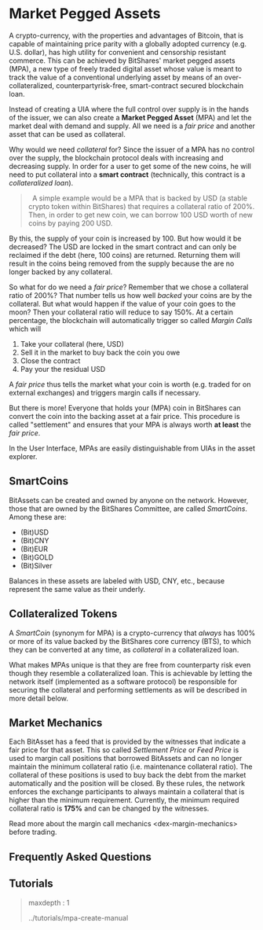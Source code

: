 Market Pegged Assets
====================

A crypto-currency, with the properties and advantages of Bitcoin, that
is capable of maintaining price parity with a globally adopted currency
(e.g. U.S. dollar), has high utility for convenient and censorship
resistant commerce. This can be achieved by BitShares' market pegged
assets (MPA), a new type of freely traded digital asset whose value is
meant to track the value of a conventional underlying asset by means of
an over-collateralized, counterpartyrisk-free, smart-contract secured
blockchain loan.

Instead of creating a UIA where the full control over supply is in the
hands of the issuer, we can also create a **Market Pegged Asset** (MPA)
and let the market deal with demand and supply. All we need is a *fair
price* and another asset that can be used as collateral.

Why would we need *collateral* for? Since the issuer of a MPA has no
control over the supply, the blockchain protocol deals with increasing
and decreasing supply. In order for a user to get some of the new coins,
he will need to put collateral into a **smart contract** (technically,
this contract is a *collateralized loan*).

>   A simple example would be a MPA that is backed by USD (a stable
> crypto token within BitShares) that requires a collateral ratio of
> 200%. Then, in order to get new coin, we can borrow 100 USD worth of
> new coins by paying 200 USD.

By this, the supply of your coin is increased by 100. But how would it
be decreased? The USD are locked in the smart contract and can only be
reclaimed if the debt (here, 100 coins) are returned. Returning them
will result in the coins being removed from the supply because the are
no longer backed by any collateral.

So what for do we need a *fair price*? Remember that we chose a
collateral ratio of 200%? That number tells us how well *backed* your
coins are by the collateral. But what would happen if the value of your
coin goes to the moon? Then your collateral ratio will reduce to say
150%. At a certain percentage, the blockchain will automatically trigger
so called *Margin Calls* which will

1.  Take your collateral (here, USD)
2.  Sell it in the market to buy back the coin you owe
3.  Close the contract
4.  Pay your the residual USD

A *fair price* thus tells the market what your coin is worth (e.g.
traded for on external exchanges) and triggers margin calls if
necessary.

But there is more! Everyone that holds your (MPA) coin in BitShares can
convert the coin into the backing asset at a fair price. This procedure
is called "settlement" and ensures that your MPA is always worth **at
least** the *fair price*.

In the User Interface, MPAs are easily distinguishable from UIAs in the
asset explorer.

SmartCoins
----------

BitAssets can be created and owned by anyone on the network. However,
those that are owned by the BitShares Committee, are called
*SmartCoins*. Among these are:

-   (Bit)USD
-   (Bit)CNY
-   (Bit)EUR
-   (Bit)GOLD
-   (Bit)Silver

Balances in these assets are labeled with USD, CNY, etc., because
represent the same value as their underly.

Collateralized Tokens
---------------------

A *SmartCoin* (synonym for MPA) is a crypto-currency that *always* has
100% or more of its value backed by the BitShares core currency (BTS),
to which they can be converted at any time, as *collateral* in a
collateralized loan.

What makes MPAs unique is that they are free from counterparty risk even
though they resemble a collateralized loan. This is achievable by
letting the network itself (implemented as a software protocol) be
responsible for securing the collateral and performing settlements as
will be described in more detail below.

Market Mechanics
----------------

Each BitAsset has a feed that is provided by the witnesses that indicate
a fair price for that asset. This so called *Settlement Price* or *Feed
Price* is used to margin call positions that borrowed BitAssets and can
no longer maintain the minimum collateral ratio (i.e. maintenance
collateral ratio). The collateral of these positions is used to buy back
the debt from the market automatically and the position will be closed.
By these rules, the network enforces the exchange participants to always
maintain a collateral that is higher than the minimum requirement.
Currently, the minimum required collateral ratio is **175%** and can be
changed by the witnesses.

Read more about the margin call mechanics \<dex-margin-mechanics\>
before trading.

Frequently Asked Questions
--------------------------

Tutorials
---------

> maxdepth
> :   1
>
> ../tutorials/mpa-create-manual

